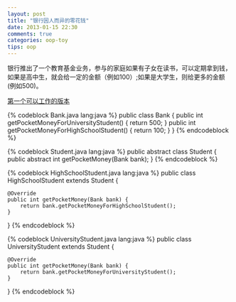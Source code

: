```yaml
---
layout: post
title: "银行因人而异的零花钱"
date: 2013-01-15 22:30
comments: true
categories: oop-toy
tips: oop
---
```


银行推出了一个教育基金业务，参与的家庭如果有子女在读书，可以定期拿到钱，如果是高中生，就会给一定的金额（例如100）;如果是大学生，则给更多的金额(例如500)。

[第一个可以工作的版本](https://github.com/AmongOthers/PocketMoney/tree/init_version)

{% codeblock Bank.java lang:java %}
public class Bank {
	public int getPocketMoneyForUniversityStudent() {
		return 500;
	}
	public int getPocketMoneyForHighSchoolStudent() {
		return 100;
	}
}
{% endcodeblock %}

{% codeblock Student.java lang:java %}
public abstract class Student {
	public abstract int getPocketMoney(Bank bank);
}
{% endcodeblock %}

{% codeblock HighSchoolStudent.java lang:java %}
public class HighSchoolStudent extends Student {

	@Override
	public int getPocketMoney(Bank bank) {
		return bank.getPocketMoneyForHighSchoolStudent();
	}
}
{% endcodeblock %}

{% codeblock UniversityStudent.java lang:java %}
public class UniversityStudent extends Student {

	@Override
	public int getPocketMoney(Bank bank) {
		return bank.getPocketMoneyForUniversityStudent();
	}
}
{% endcodeblock %}
